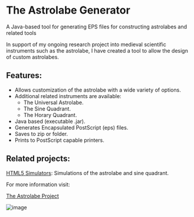 # The Astrolabe Generator
A Java-based tool for generating EPS files for constructing astrolabes and related tools

In support of my ongoing research project into medieval scientific instruments such as the astrolabe, I have created a tool to allow the design of custom astrolabes. 

## Features:

- Allows customization of the astrolabe with a wide variety of options.
- Additional related instruments are available:
  - The Universal Astrolabe.
  - The Sine Quadrant.
  - The Horary Quadrant.
- Java based (executable .jar).
- Generates Encapsulated PostScript (eps) files.
- Saves to zip or folder.
- Prints to PostScript capable printers.

## Related projects:

[HTML5 Simulators](https://github.com/wymarc/html5-simulators): Simulations of the astrolabe and sine quadrant.

For more information visit:

[The Astrolabe Project](http://www.astrolabeproject.com/) 

![image](http://www.astrolabeproject.com/wp-content/uploads/2017/09/version3.png)